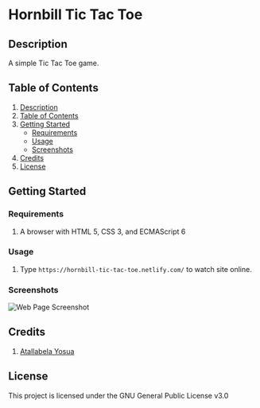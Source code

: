 # Hornbill Tic Tac Toe

## Description

A simple Tic Tac Toe game.

## Table of Contents

1. [Description](#description)
2. [Table of Contents](#table-of-contents)
3. [Getting Started](#getting-started)
   - [Requirements](#requirements)
   - [Usage](#usage)
   - [Screenshots](#screenshots)
4. [Credits](#credits)
5. [License](#license)

## Getting Started

### Requirements

1. A browser with HTML 5, CSS 3, and ECMAScript 6

### Usage

1. Type ```https://hornbill-tic-tac-toe.netlify.com/``` to watch site online.

### Screenshots

![Web Page Screenshot](https://justanaivedreamer.files.wordpress.com/2019/11/screenshot_2019-11-18-react-app.png)

## Credits

1. [Atallabela Yosua](https://github.com/A-Naive-Dreamer)

## License

This project is licensed under the GNU General Public License v3.0
